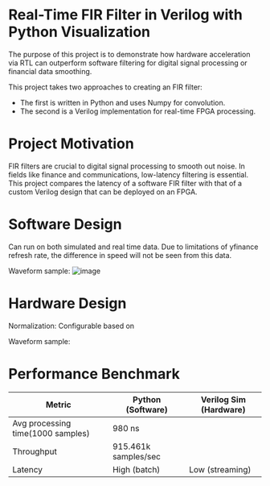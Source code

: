 # Real-Time FIR Filter in Verilog with Python Visualization

The purpose of this project is to demonstrate how hardware acceleration via RTL can outperform software filtering for digital signal processing or financial data smoothing. 

This project takes two approaches to creating an FIR filter:
  - The first is written in Python and uses Numpy for convolution.
  - The second is a Verilog implementation for real-time FPGA processing. 

# Project Motivation
  FIR filters are crucial to digital signal processing to smooth out noise. In fields like finance and communications, low-latency filtering is essential. 
  This project compares the latency of a software FIR filter with that of a custom Verilog design that can be deployed on an FPGA. 

# Software Design

  Can run on both simulated and real time data. Due to limitations of yfinance refresh rate, the difference in speed will not be seen from this data. 

  Waveform sample:
  ![image](https://github.com/user-attachments/assets/ad800ac7-75a7-4f7e-a513-5846f6185034)



# Hardware Design

  Normalization: Configurable based on 
  
  Waveform sample:
  



# Performance Benchmark
| Metric                    | Python (Software) | Verilog Sim (Hardware) |
|---------------------------|-------------------|------------------------|
| Avg processing time(1000 samples) | 980 ns    |  
| Throughput                | 915.461k samples/sec | 
| Latency                   |   High (batch)    |    Low (streaming)     |
